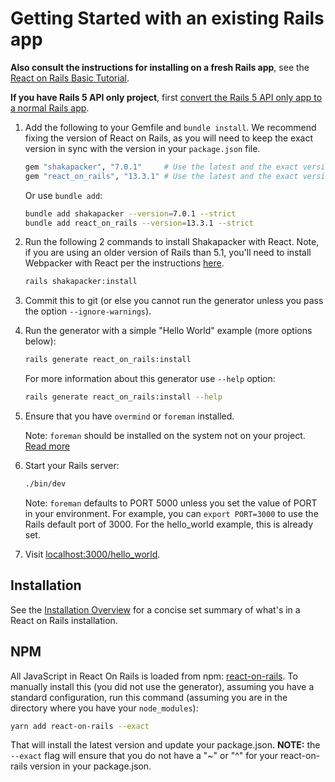 # Getting Started with an existing Rails app

**Also consult the instructions for installing on a fresh Rails app**, see the [React on Rails Basic Tutorial](./tutorial.md).

**If you have Rails 5 API only project**, first [convert the Rails 5 API only app to a normal Rails app](../rails/convert-rails-5-api-only-app.md).

1. Add the following to your Gemfile and `bundle install`. We recommend fixing the version of React on Rails, as you will need to keep the exact version in sync with the version in your `package.json` file.

   ```ruby
   gem "shakapacker", "7.0.1"     # Use the latest and the exact version
   gem "react_on_rails", "13.3.1" # Use the latest and the exact version
   ```

   Or use `bundle add`:

   ```bash
   bundle add shakapacker --version=7.0.1 --strict
   bundle add react_on_rails --version=13.3.1 --strict
   ```

2. Run the following 2 commands to install Shakapacker with React. Note, if you are using an older version of Rails than 5.1, you'll need to install Webpacker with React per the instructions [here](https://github.com/rails/webpacker).

   ```bash
   rails shakapacker:install
   ```

3. Commit this to git (or else you cannot run the generator unless you pass the option `--ignore-warnings`).

4. Run the generator with a simple "Hello World" example (more options below):

   ```bash
   rails generate react_on_rails:install
   ```

   For more information about this generator use `--help` option:

   ```bash
   rails generate react_on_rails:install --help
   ```

5. Ensure that you have `overmind` or `foreman` installed.

   Note: `foreman` should be installed on the system not on your project. [Read more](https://github.com/ddollar/foreman/wiki/Don't-Bundle-Foreman)

6. Start your Rails server:

   ```bash
   ./bin/dev
   ```

   Note: `foreman` defaults to PORT 5000 unless you set the value of PORT in your environment. For example, you can `export PORT=3000` to use the Rails default port of 3000. For the hello_world example, this is already set.

7. Visit [localhost:3000/hello_world](http://localhost:3000/hello_world).

## Installation

See the [Installation Overview](../additional-details/manual-installation-overview.md) for a concise set summary of what's in a React on Rails installation.

## NPM

All JavaScript in React On Rails is loaded from npm: [react-on-rails](https://www.npmjs.com/package/react-on-rails). To manually install this (you did not use the generator), assuming you have a standard configuration, run this command (assuming you are in the directory where you have your `node_modules`):

```bash
yarn add react-on-rails --exact
```

That will install the latest version and update your package.json. **NOTE:** the `--exact` flag will ensure that you do not have a "~" or "^" for your react-on-rails version in your package.json.
